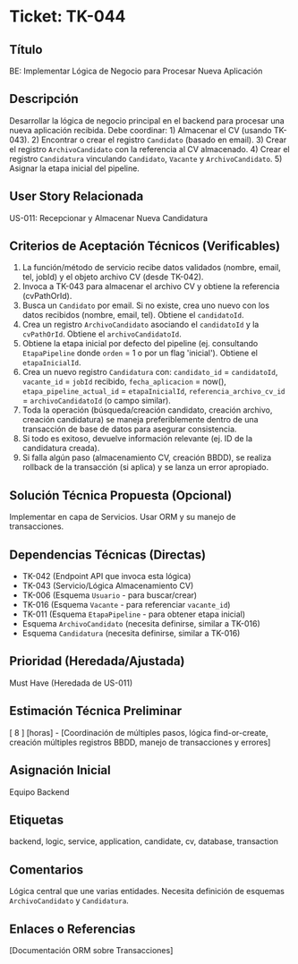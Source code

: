 # Ticket: TK-044

## Título
BE: Implementar Lógica de Negocio para Procesar Nueva Aplicación

## Descripción
Desarrollar la lógica de negocio principal en el backend para procesar una nueva aplicación recibida. Debe coordinar: 1) Almacenar el CV (usando TK-043). 2) Encontrar o crear el registro `Candidato` (basado en email). 3) Crear el registro `ArchivoCandidato` con la referencia al CV almacenado. 4) Crear el registro `Candidatura` vinculando `Candidato`, `Vacante` y `ArchivoCandidato`. 5) Asignar la etapa inicial del pipeline.

## User Story Relacionada
US-011: Recepcionar y Almacenar Nueva Candidatura

## Criterios de Aceptación Técnicos (Verificables)
1.  La función/método de servicio recibe datos validados (nombre, email, tel, jobId) y el objeto archivo CV (desde TK-042).
2.  Invoca a TK-043 para almacenar el archivo CV y obtiene la referencia (cvPathOrId).
3.  Busca un `Candidato` por email. Si no existe, crea uno nuevo con los datos recibidos (nombre, email, tel). Obtiene el `candidatoId`.
4.  Crea un registro `ArchivoCandidato` asociando el `candidatoId` y la `cvPathOrId`. Obtiene el `archivoCandidatoId`.
5.  Obtiene la etapa inicial por defecto del pipeline (ej. consultando `EtapaPipeline` donde `orden` = 1 o por un flag 'inicial'). Obtiene el `etapaInicialId`.
6.  Crea un nuevo registro `Candidatura` con: `candidato_id` = `candidatoId`, `vacante_id` = `jobId` recibido, `fecha_aplicacion` = now(), `etapa_pipeline_actual_id` = `etapaInicialId`, `referencia_archivo_cv_id` = `archivoCandidatoId` (o campo similar).
7.  Toda la operación (búsqueda/creación candidato, creación archivo, creación candidatura) se maneja preferiblemente dentro de una transacción de base de datos para asegurar consistencia.
8.  Si todo es exitoso, devuelve información relevante (ej. ID de la candidatura creada).
9.  Si falla algún paso (almacenamiento CV, creación BBDD), se realiza rollback de la transacción (si aplica) y se lanza un error apropiado.

## Solución Técnica Propuesta (Opcional)
Implementar en capa de Servicios. Usar ORM y su manejo de transacciones.

## Dependencias Técnicas (Directas)
* TK-042 (Endpoint API que invoca esta lógica)
* TK-043 (Servicio/Lógica Almacenamiento CV)
* TK-006 (Esquema `Usuario` - para buscar/crear)
* TK-016 (Esquema `Vacante` - para referenciar `vacante_id`)
* TK-011 (Esquema `EtapaPipeline` - para obtener etapa inicial)
* Esquema `ArchivoCandidato` (necesita definirse, similar a TK-016)
* Esquema `Candidatura` (necesita definirse, similar a TK-016)

## Prioridad (Heredada/Ajustada)
Must Have (Heredada de US-011)

## Estimación Técnica Preliminar
[ 8 ] [horas] - [Coordinación de múltiples pasos, lógica find-or-create, creación múltiples registros BBDD, manejo de transacciones y errores]

## Asignación Inicial
Equipo Backend

## Etiquetas
backend, logic, service, application, candidate, cv, database, transaction

## Comentarios
Lógica central que une varias entidades. Necesita definición de esquemas `ArchivoCandidato` y `Candidatura`.

## Enlaces o Referencias
[Documentación ORM sobre Transacciones]
